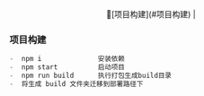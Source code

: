 
<div align="center">
📘[项目构建](#项目构建) | 

</div>

### 项目构建
```js
-  npm i              安装依赖
-  npm start          启动项目 
-  npm run build      执行打包生成build目录
-  将生成 build 文件夹迁移到部署路径下
 ```

